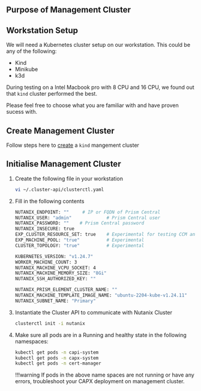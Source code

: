 ## Purpose of Management Cluster

## Workstation Setup

We will need a Kubernetes cluster setup on our workstation. This could be any of the following:

- Kind
- Minikube
- k3d
  
During testing on a Intel Macbook pro with 8 CPU and 16 CPU, we found out that ``kind`` cluster performed the best.

Please feel free to choose what you are familiar with and have proven sucess with.

## Create Management Cluster

Follow steps here to [create](https://kind.sigs.k8s.io/) a ``kind`` mangement cluster 

## Initialise Management Cluster 

1. Create the following file in your workstation 
    
    ```bash
    vi ~/.cluster-api/clusterctl.yaml
    ```

2. Fill in the following contents

    ```bash
    NUTANIX_ENDPOINT: ""     # IP or FQDN of Prism Central
    NUTANIX_USER: "admin"             # Prism Central user
    NUTANIX_PASSWORD: ""    # Prism Central password
    NUTANIX_INSECURE: true
    EXP_CLUSTER_RESOURCE_SET: true    # Experimental for testing CCM and Autoscaling
    EXP_MACHINE_POOL: "true"          # Experimental
    CLUSTER_TOPOLOGY: "true"          # Experimental
    
    KUBERNETES_VERSION: "v1.24.7"
    WORKER_MACHINE_COUNT: 3
    NUTANIX_MACHINE_VCPU_SOCKET: 4
    NUTANIX_MACHINE_MEMORY_SIZE: "8Gi"
    NUTANIX_SSH_AUTHORIZED_KEY: ""
    
    NUTANIX_PRISM_ELEMENT_CLUSTER_NAME: ""
    NUTANIX_MACHINE_TEMPLATE_IMAGE_NAME: "ubuntu-2204-kube-v1.24.11"
    NUTANIX_SUBNET_NAME: "Primary"
    ```

3. Instantiate the Cluster API to communicate with Nutanix Cluster

    ```bash
    clusterctl init -i nutanix
    ```
4. Make sure all pods are in a Running and healthy state in the following namespaces:

    ```bash
    kubectl get pods -n capi-system
    kubectl get pods -n capx-system
    kubectl get pods -n cert-manager
    ```

    !!!warning
           If pods in the above name spaces are not running or have any errors, troubleshoot your CAPX deployment on management cluster. 
